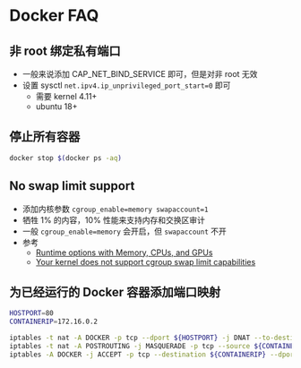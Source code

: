 # Docker FAQ

## 非 root 绑定私有端口
* 一般来说添加 CAP_NET_BIND_SERVICE 即可，但是对非 root 无效
* 设置 sysctl `net.ipv4.ip_unprivileged_port_start=0` 即可
  * 需要 kernel 4.11+
  * ubuntu 18+

## 停止所有容器

```bash
docker stop $(docker ps -aq)
```

## No swap limit support
* 添加内核参数 `cgroup_enable=memory swapaccount=1`
* 牺牲 1% 的内容，10% 性能来支持内存和交换区审计
* 一般 `cgroup_enable=memory` 会开启，但 `swapaccount` 不开
* 参考
  * [Runtime options with Memory, CPUs, and GPUs](https://docs.docker.com/config/containers/resource_constraints/)
  * [Your kernel does not support cgroup swap limit capabilities](https://docs.docker.com/engine/install/linux-postinstall/#your-kernel-does-not-support-cgroup-swap-limit-capabilities)


## 为已经运行的 Docker 容器添加端口映射

```bash
HOSTPORT=80
CONTAINERIP=172.16.0.2

iptables -t nat -A DOCKER -p tcp --dport ${HOSTPORT} -j DNAT --to-destination ${CONTAINERIP}:${HOSTPORT}
iptables -t nat -A POSTROUTING -j MASQUERADE -p tcp --source ${CONTAINERIP} --destination ${CONTAINERIP} --dport ${HOSTPORT}
iptables -A DOCKER -j ACCEPT -p tcp --destination ${CONTAINERIP} --dport ${HOSTPORT}
```
